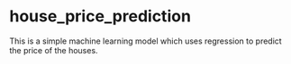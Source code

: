 # house_price_prediction
This is a simple machine learning model which uses regression to predict the price of the houses.
